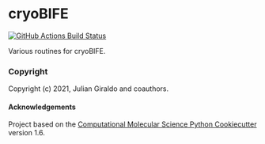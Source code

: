 cryoBIFE
==============================
[//]: # (Badges)
[![GitHub Actions Build Status](https://github.com/JGiraldoBarreto/cryoBIFE/workflows/CI/badge.svg)](https://github.com/JGiraldoBarreto/cryoBIFE/actions?query=workflow%3ACI)


Various routines for cryoBIFE.

### Copyright

Copyright (c) 2021, Julian Giraldo and coauthors.


#### Acknowledgements
 
Project based on the 
[Computational Molecular Science Python Cookiecutter](https://github.com/molssi/cookiecutter-cms) version 1.6.
